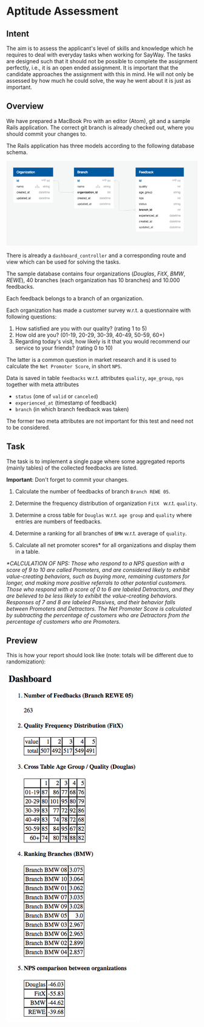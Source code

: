 # Aptitude Assessment

## Intent

The aim is to assess the applicant's level of skills and knowledge which he requires to deal with everyday tasks when working for SayWay. The tasks are designed such that it should not be possible to complete the assignment perfectly, i.e., it is an open ended assignment.
It is important that the candidate approaches the assignment with this in mind. He will not only be assessed by how much he could solve, the way he went about it is just as important.


## Overview

We have prepared a MacBook Pro with an editor (Atom), git and a sample Rails application. The correct git branch is already checked out, where you should commit your changes to.

The Rails application has three models according to the following database schema.

![db_schema](public/images/db_schema.png)

There is already a `dashboard_controller` and a corresponding route and view which can be used for solving the tasks.

The sample database contains four organizations (_Douglas_, _FitX_, _BMW_, _REWE_), 40 branches (each organization has 10 branches) and 10.000 feedbacks.

Each feedback belongs to a branch of an organization.

Each organization has made a customer survey w.r.t. a questionnaire with following questions:

1. How satisfied are you with our quality? (rating 1 to 5)
2. How old are you? (01-19, 20-29, 30-39, 40-49, 50-59, 60+)
3. Regarding today's visit, how likely is it that you would recommend our service to your friends? (rating 0 to 10)

The latter is a common question in market research and it is used to calculate the `Net Promoter Score`, in short `NPS`.

Data is saved in table `feedbacks` w.r.t. attributes `quality`, `age_group`, `nps` together with meta attributes

- `status` (one of `valid` or `canceled`)
- `experienced_at` (timestamp of feedback)
- `branch` (in which branch feedback was taken)

The former two meta attributes are not important for this test and need not to be considered.


## Task

The task is to implement a single page where some aggregated reports (mainly tables) of the collected feedbacks are listed.

__Important__: Don't forget to commit your changes.

1. Calculate the number of feedbacks of branch `Branch REWE 05`.

2. Determine the frequency distribution of organization `FitX ` w.r.t. `quality`.

3. Determine a cross table for `Douglas` w.r.t. `age group` and `quality` where entries are numbers of feedbacks.

4. Determine a ranking for all branches of `BMW` w.r.t. average of `quality`.

5. Calculate all net promoter scores* for all organizations and display them in a table.

_*CALCULATION OF NPS: Those who respond to a NPS question with a score of 9 to 10 are called Promoters, and are considered likely to exhibit value-creating behaviors, such as buying more, remaining customers for longer, and making more positive referrals to other potential customers. Those who respond with a score of 0 to 6 are labeled Detractors, and they are believed to be less likely to exhibit the value-creating behaviors. Responses of 7 and 8 are labeled Passives, and their behavior falls between Promoters and Detractors. The Net Promoter Score is calculated by subtracting the percentage of customers who are Detractors from the percentage of customers who are Promoters._


## Preview

This is how your report should look like (note: totals will be different due to randomization):

![db_schema](public/images/preview.png)

